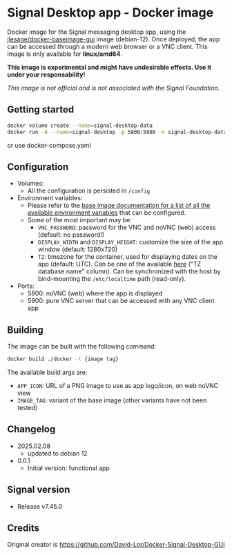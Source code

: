 # Signal Desktop app - Docker image

Docker image for the Signal messaging desktop app, using the [jlesage/docker-baseimage-gui](https://github.com/jlesage/docker-baseimage-gui) image (debian-12).
Once deployed, the app can be accessed through a modern web browser or a VNC client.
This image is only available for **linux/amd64**.

**This image is experimental and might have undesirable effects. Use it under your responsability!**

_This image is not official and is not associated with the Signal Foundation._

## Getting started

```bash
docker volume create --name=signal-desktop-data
docker run -d --name=signal-desktop -p 5800:5800 -v signal-desktop-data:/config -v /etc/localtime:/etc/localtime:ro annegerben/signal-desktop-gui:latest
```

or use docker-compose.yaml

## Configuration

- Volumes:
  - All the configuration is persisted in `/config`
- Environment variables:
  - Please refer to the [base image documentation for a list of all the available environment variables](https://github.com/jlesage/docker-baseimage-gui#environment-variables) that can be configured.
  - Some of the most important may be:
    - `VNC_PASSWORD`: password for the VNC and noVNC (web) access (default: no password!)
    - `DISPLAY_WIDTH` and `DISPLAY_HEIGHT`: customize the size of the app window (default: 1280x720)
    - `TZ`: timezone for the container, used for displaying dates on the app (default: UTC). Can be one of the available [here](http://en.wikipedia.org/wiki/List_of_tz_database_time_zones) ("TZ database name" column). Can be synchronized with the host by bind-mounting the `/etc/localtime` path (read-only).
- Ports:
  - 5800: noVNC (web) where the app is displayed
  - 5900: pure VNC server that can be accessed with any VNC client app

## Building

The image can be built with the following command:

```bash
docker build ./docker -t {image tag}
```

The available build args are:

- `APP_ICON`: URL of a PNG image to use as app logo/icon, on web noVNC view
- `IMAGE_TAG`: variant of the base image (other variants have not been tested)

## Changelog
- 2025.02.08
  - updated to debian 12
- 0.0.1
  - Initial version: functional app

## Signal version
- Release v7.45.0
  
## Credits
Original creator is https://github.com/David-Lor/Docker-Signal-Desktop-GUI

